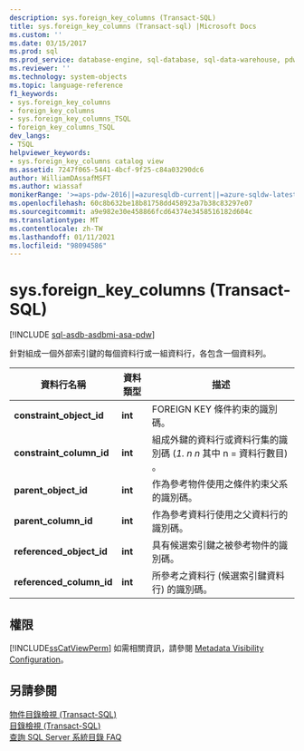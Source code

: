 ```yaml
---
description: sys.foreign_key_columns (Transact-SQL)
title: sys.foreign_key_columns (Transact-sql) |Microsoft Docs
ms.custom: ''
ms.date: 03/15/2017
ms.prod: sql
ms.prod_service: database-engine, sql-database, sql-data-warehouse, pdw
ms.reviewer: ''
ms.technology: system-objects
ms.topic: language-reference
f1_keywords:
- sys.foreign_key_columns
- foreign_key_columns
- sys.foreign_key_columns_TSQL
- foreign_key_columns_TSQL
dev_langs:
- TSQL
helpviewer_keywords:
- sys.foreign_key_columns catalog view
ms.assetid: 7247f065-5441-4bcf-9f25-c84a03290dc6
author: WilliamDAssafMSFT
ms.author: wiassaf
monikerRange: '>=aps-pdw-2016||=azuresqldb-current||=azure-sqldw-latest||>=sql-server-2016||>=sql-server-linux-2017||=azuresqldb-mi-current'
ms.openlocfilehash: 60c8b632be18b81758dd458923a7b38c83297e07
ms.sourcegitcommit: a9e982e30e458866fcd64374e3458516182d604c
ms.translationtype: MT
ms.contentlocale: zh-TW
ms.lasthandoff: 01/11/2021
ms.locfileid: "98094586"
---
```

# <a name="sysforeign_key_columns-transact-sql"></a>sys.foreign_key_columns (Transact-SQL)
[!INCLUDE [sql-asdb-asdbmi-asa-pdw](../../includes/applies-to-version/sql-asdb-asdbmi-asa-pdw.md)]

  針對組成一個外部索引鍵的每個資料行或一組資料行，各包含一個資料列。  
  
|資料行名稱|資料類型|描述|  
|-----------------|---------------|-----------------|  
|**constraint_object_id**|**int**|FOREIGN KEY 條件約束的識別碼。|  
|**constraint_column_id**|**int**|組成外鍵的資料行或資料行集的識別碼 (*1. n n* 其中 n = 資料行數目) 。|  
|**parent_object_id**|**int**|作為參考物件使用之條件約束父系的識別碼。|  
|**parent_column_id**|**int**|作為參考資料行使用之父資料行的識別碼。|  
|**referenced_object_id**|**int**|具有候選索引鍵之被參考物件的識別碼。|  
|**referenced_column_id**|**int**|所參考之資料行 (候選索引鍵資料行) 的識別碼。|  
  
## <a name="permissions"></a>權限  
 [!INCLUDE[ssCatViewPerm](../../includes/sscatviewperm-md.md)] 如需相關資訊，請參閱 [Metadata Visibility Configuration](../../relational-databases/security/metadata-visibility-configuration.md)。  
  
## <a name="see-also"></a>另請參閱  
 [物件目錄檢視 &#40;Transact-SQL&#41;](../../relational-databases/system-catalog-views/object-catalog-views-transact-sql.md)   
 [目錄檢視 &#40;Transact-SQL&#41;](../../relational-databases/system-catalog-views/catalog-views-transact-sql.md)   
 [查詢 SQL Server 系統目錄 FAQ](../../relational-databases/system-catalog-views/querying-the-sql-server-system-catalog-faq.md)  
  
  
